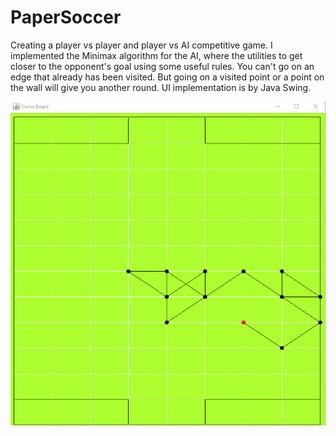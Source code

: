 # PaperSoccer
Creating a player vs player and player vs AI competitive game. I implemented the Minimax algorithm for the AI, where the utilities to get
closer to the opponent's goal using some useful rules. You can't go on an edge that already has been visited. But going on a visited point
or a point on the wall will give you another round. 
UI implementation is by Java Swing.

![](Screenshot%20(526).png)
